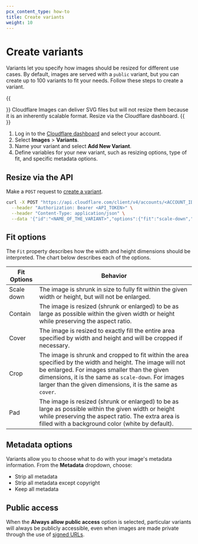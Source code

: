 ```yaml
---
pcx_content_type: how-to
title: Create variants
weight: 10
---
```


# Create variants

Variants let you specify how images should be resized for different use cases. By default, images are served with a `public` variant, but you can create up to 100 variants to fit your needs. Follow these steps to create a variant.

{{<Aside type="note">}}
Cloudflare Images can deliver SVG files but will not resize them because it is an inherently scalable format.
Resize via the Cloudflare dashboard.
{{</Aside>}}

1. Log in to the [Cloudflare dashboard](https://dash.cloudflare.com/login) and select your account.
2. Select **Images** > **Variants**.
3. Name your variant and select **Add New Variant**.
4. Define variables for your new variant, such as resizing options, type of fit, and specific metadata options.

## Resize via the API

Make a `POST` request to [create a variant](/api/operations/cloudflare-images-variants-create-a-variant).

```bash
curl -X POST "https://api.cloudflare.com/client/v4/accounts/<ACCOUNT_ID>/images/v1/variants" \
  --header "Authorization: Bearer <API_TOKEN>" \
  --header "Content-Type: application/json" \
  --data '{"id":"<NAME_OF_THE_VARIANT>","options":{"fit":"scale-down","metadata":"none","width":1366,"height":768},"neverRequireSignedURLs":true}
```

## Fit options

The `Fit` property describes how the width and height dimensions should be interpreted. The chart below describes each of the options.

| Fit Options | Behavior |
|-------------|----------|
| Scale down | The image is shrunk in size to fully fit within the given width or height, but will not be enlarged.|
| Contain    | The image is resized (shrunk or enlarged) to be as large as possible within the given width or height while preserving the aspect ratio.|
| Cover      | The image is resized to exactly fill the entire area specified by width and height and will be cropped if necessary.|
| Crop       | The image is shrunk and cropped to fit within the area specified by the width and height. The image will not be enlarged. For images smaller than the given dimensions, it is the same as `scale-down`. For images larger than the given dimensions, it is the same as `cover`.|
| Pad        | The image is resized (shrunk or enlarged) to be as large as possible within the given width or height while preserving the aspect ratio. The extra area is filled with a background color (white by default).|

## Metadata options

Variants allow you to choose what to do with your image's metadata information. From the **Metadata** dropdown, choose:

- Strip all metadata
- Strip all metadata except copyright
- Keep all metadata

## Public access

When the **Always allow public access** option is selected, particular variants will always be publicly accessible, even when images are made private through the use of [signed URLs](/images/manage-images/serve-images/serve-private-images).